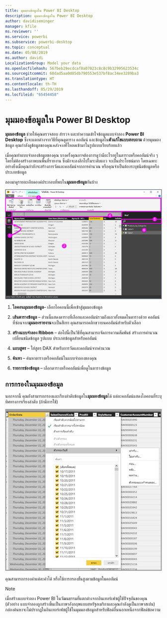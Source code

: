 ```yaml
---
title: มุมมองข้อมูลใน Power BI Desktop
description: มุมมองข้อมูลใน Power BI Desktop
author: davidiseminger
manager: kfile
ms.reviewer: ''
ms.service: powerbi
ms.subservice: powerbi-desktop
ms.topic: conceptual
ms.date: 05/08/2019
ms.author: davidi
LocalizationGroup: Model your data
ms.openlocfilehash: 567beb29ecdcaf8a07023c8c8c9b32995623534c
ms.sourcegitcommit: 60dad5aa0d85db790553e537bf8ac34ee3289ba3
ms.translationtype: HT
ms.contentlocale: th-TH
ms.lasthandoff: 05/29/2019
ms.locfileid: "65454458"
---
```

# <a name="data-view-in-power-bi-desktop"></a>มุมมองข้อมูลใน Power BI Desktop
**มุมมองข้อมูล** ช่วยให้คุณตรวจสอบ สำรวจ และทำความเข้าใจข้อมูลแบบจำลอง **Power BI Desktop** ซึ่งจะแตกต่างจากวิธีที่คุณดูตาราง คอลัมน์ และข้อมูลใน**ตัวแก้ไขแบบสอบถาม** ด้วยมุมมองข้อมูล คุณกำลังดูข้อมูลของคุณ*หลังจาก*ที่โหลดเข้ามาในรูปแบบเรียบร้อยแล้ว

เมื่อคุณทำแบบจำลองข้อมูลของคุณ บางครั้งคุณอาจต้องการดูว่ามีอะไรอยู่ในตารางหรือคอลัมน์จริง ๆ โดยไม่ต้องสร้างภาพบนพื้นที่รายงาน ซึ่งมักจะลงลึกไปในระดับแถว จะเป็นประโยชน์มาก โดยเฉพาะอย่างยิ่งเมื่อคุณกำลังจะสร้างการวัดและคอลัมน์จากการคำนวณ หรือคุณจำเป็นต้องระบุชนิดข้อมูลหรือประเภทข้อมูล

ลองมาดูรายละเอียดองค์ประกอบที่พบใน**มุมมองข้อมูล**กันบ้าง

![มุมมองข้อมูลใน Power BI Desktop](media/desktop-data-view/dataview_fullscreen.png)

1. **ไอคอนมุมมองข้อมูล**– เลือกไอคอนนี้เพื่อเข้าสู่มุมมองข้อมูล

2. **เส้นตารางข้อมูล** – ส่วนนี้แสดงตารางที่เลือกและคอลัมน์รวมถึงแถวทั้งหมดในตารางด้วย คอลัมน์ที่ซ่อนจาก**มุมมองรายงาน**จะเป็นสีเทา คุณสามารถคลิกขวาบนคอลัมน์สำหรับตัวเลือก

3. **สร้างแบบจำลอง Ribbon** – ต่อไปนี้เป็นวิธีที่คุณสามารถจัดการความสัมพันธ์ สร้างการคำนวณ เปลี่ยนชนิดข้อมูล รูปแบบ ประเภทข้อมูลสำหรับคอลัมน์

4. **แถบสูตร** – ใส่สูตร DAX สำหรับการวัดและคอลัมน์จากคำนวณ

5. **ค้นหา** – ค้นหาตารางหรือคอลัมน์ในแบบจำลองของคุณ

6. **รายการช่องข้อมูล** – เลือกตารางหรือคอลัมน์เพื่อดูในตารางข้อมูล

## <a name="filtering-in-data-view"></a>การกรองในมุมมองข้อมูล

นอกจากนี้ คุณยังสามารถกรองและเรียงลำดับข้อมูลใน**มุมมองข้อมูล**ได้ แต่ละคอลัมน์แสดงไอคอนที่ระบุทิศทางการเรียงลำดับ (ถ้ามีการใช้)

![เรียงลำดับและกรองในมุมมองข้อมูลใน Power BI Desktop](media/desktop-data-view/dataview_sort-and-filter.png)

คุณสามารถกรองค่าแต่ละค่าได้ หรือใช้การกรองขั้นสูงตามข้อมูลในคอลัมน์ 

> [!NOTE]
> เมื่อสร้างแบบจำลอง Power BI ในวัฒนธรรมที่แตกต่างจากอินเทอร์เฟซผู้ใช้ปัจจุบันของคุณ (ตัวอย่าง แบบจำลองถูกสร้างขึ้นเป็นภาษาอังกฤษแบบสหรัฐอเมริกาและคุณกำลังดูเป็นภาษาสเปน) กล่องค้นหาจะไม่ปรากฏในอินเทอร์เฟซผู้ใช้ในมุมมองข้อมูลสำหรับฟิลด์อื่นนอกเหนือจากฟิลด์ข้อความ
